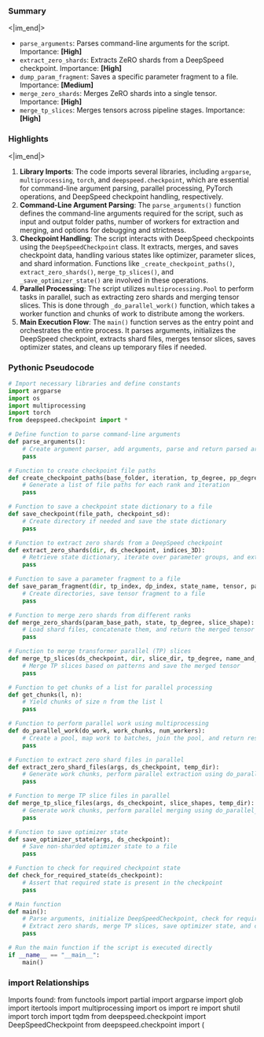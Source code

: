 

### Summary

<|im_end|>

* `parse_arguments`: Parses command-line arguments for the script. Importance: **[High]**
* `extract_zero_shards`: Extracts ZeRO shards from a DeepSpeed checkpoint. Importance: **[High]**
* `dump_param_fragment`: Saves a specific parameter fragment to a file. Importance: **[Medium]**
* `merge_zero_shards`: Merges ZeRO shards into a single tensor. Importance: **[High]**
* `merge_tp_slices`: Merges tensors across pipeline stages. Importance: **[High]**

### Highlights

<|im_end|>

1. **Library Imports**: The code imports several libraries, including `argparse`, `multiprocessing`, `torch`, and `deepspeed.checkpoint`, which are essential for command-line argument parsing, parallel processing, PyTorch operations, and DeepSpeed checkpoint handling, respectively.
2. **Command-Line Argument Parsing**: The `parse_arguments()` function defines the command-line arguments required for the script, such as input and output folder paths, number of workers for extraction and merging, and options for debugging and strictness.
3. **Checkpoint Handling**: The script interacts with DeepSpeed checkpoints using the `DeepSpeedCheckpoint` class. It extracts, merges, and saves checkpoint data, handling various states like optimizer, parameter slices, and shard information. Functions like `_create_checkpoint_paths()`, `extract_zero_shards()`, `merge_tp_slices()`, and `_save_optimizer_state()` are involved in these operations.
4. **Parallel Processing**: The script utilizes `multiprocessing.Pool` to perform tasks in parallel, such as extracting zero shards and merging tensor slices. This is done through `_do_parallel_work()` function, which takes a worker function and chunks of work to distribute among the workers.
5. **Main Execution Flow**: The `main()` function serves as the entry point and orchestrates the entire process. It parses arguments, initializes the DeepSpeed checkpoint, extracts shard files, merges tensor slices, saves optimizer states, and cleans up temporary files if needed.

### Pythonic Pseudocode

```python
# Import necessary libraries and define constants
import argparse
import os
import multiprocessing
import torch
from deepspeed.checkpoint import *

# Define function to parse command-line arguments
def parse_arguments():
    # Create argument parser, add arguments, parse and return parsed arguments
    pass

# Function to create checkpoint file paths
def create_checkpoint_paths(base_folder, iteration, tp_degree, pp_degree):
    # Generate a list of file paths for each rank and iteration
    pass

# Function to save a checkpoint state dictionary to a file
def save_checkpoint(file_path, checkpoint_sd):
    # Create directory if needed and save the state dictionary
    pass

# Function to extract zero shards from a DeepSpeed checkpoint
def extract_zero_shards(dir, ds_checkpoint, indices_3D):
    # Retrieve state dictionary, iterate over parameter groups, and extract shards
    pass

# Function to save a parameter fragment to a file
def save_param_fragment(dir, tp_index, dp_index, state_name, tensor, param_name, offset, numel):
    # Create directories, save tensor fragment to a file
    pass

# Function to merge zero shards from different ranks
def merge_zero_shards(param_base_path, state, tp_degree, slice_shape):
    # Load shard files, concatenate them, and return the merged tensor
    pass

# Function to merge transformer parallel (TP) slices
def merge_tp_slices(ds_checkpoint, dir, slice_dir, tp_degree, name_and_shape):
    # Merge TP slices based on patterns and save the merged tensor
    pass

# Function to get chunks of a list for parallel processing
def get_chunks(l, n):
    # Yield chunks of size n from the list l
    pass

# Function to perform parallel work using multiprocessing
def do_parallel_work(do_work, work_chunks, num_workers):
    # Create a pool, map work to batches, join the pool, and return results
    pass

# Function to extract zero shard files in parallel
def extract_zero_shard_files(args, ds_checkpoint, temp_dir):
    # Generate work chunks, perform parallel extraction using do_parallel_work
    pass

# Function to merge TP slice files in parallel
def merge_tp_slice_files(args, ds_checkpoint, slice_shapes, temp_dir):
    # Generate work chunks, perform parallel merging using do_parallel_work
    pass

# Function to save optimizer state
def save_optimizer_state(args, ds_checkpoint):
    # Save non-sharded optimizer state to a file
    pass

# Function to check for required checkpoint state
def check_for_required_state(ds_checkpoint):
    # Assert that required state is present in the checkpoint
    pass

# Main function
def main():
    # Parse arguments, initialize DeepSpeedCheckpoint, check for required state
    # Extract zero shards, merge TP slices, save optimizer state, and clean up
    pass

# Run the main function if the script is executed directly
if __name__ == "__main__":
    main()
```


### import Relationships

Imports found:
from functools import partial
import argparse
import glob
import itertools
import multiprocessing
import os
import re
import shutil
import torch
import tqdm
from deepspeed.checkpoint import DeepSpeedCheckpoint
from deepspeed.checkpoint import (